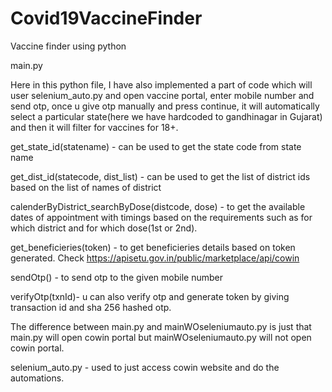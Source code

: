 # Covid19VaccineFinder
Vaccine finder using python

main.py

Here in this python file, I have also implemented a part of code which will user selenium_auto.py and open vaccine portal, enter mobile number and send otp, once u give otp manually and press continue, it will automatically select a particular state(here we have hardcoded to gandhinagar in Gujarat) and then it will filter for vaccines for 18+.

get_state_id(statename) - can be used to get the state code from state name

get_dist_id(statecode, dist_list) - can be used to get the list of district ids based on the list of names of district

calenderByDistrict_searchByDose(distcode, dose) - to get the available dates of appointment with timings based on the requirements such as for which district and for which dose(1st or 2nd).

get_beneficieries(token) - to get beneficieries details based on token generated. Check https://apisetu.gov.in/public/marketplace/api/cowin

sendOtp() - to send otp to the given mobile number

verifyOtp(txnId)- u can also verify otp and generate token by giving transaction id and sha 256 hashed otp.

The difference between main.py and mainWOseleniumauto.py is just that main.py will open cowin portal but mainWOseleniumauto.py will not open cowin portal.

selenium_auto.py - used to just access cowin website and do the automations.